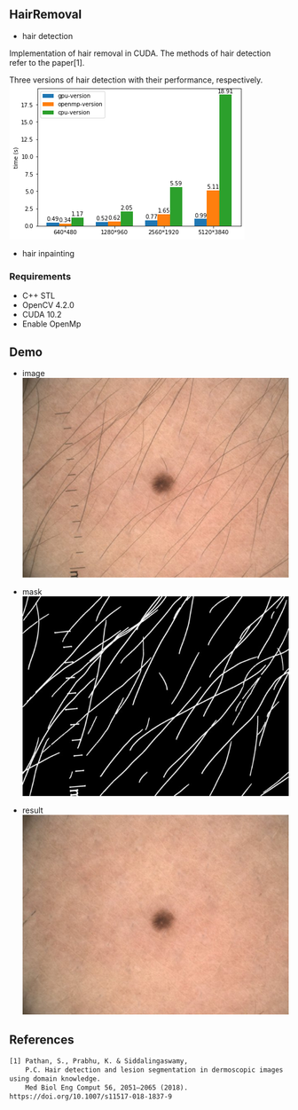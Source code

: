 ## HairRemoval
* hair detection

Implementation of hair removal in CUDA. The methods of hair detection refer to the paper[1].

Three versions of hair detection with their performance, respectively.  
![](/sample/performance.png)

* hair inpainting

### Requirements
* C++ STL
* OpenCV 4.2.0
* CUDA 10.2
* Enable OpenMp

## Demo  
* image  
![](/sample/raw.jpg)

* mask  
![](/sample/mask.jpg)

* result    
![](/sample/processed.jpg)

## References

```
[1] Pathan, S., Prabhu, K. & Siddalingaswamy,
    P.C. Hair detection and lesion segmentation in dermoscopic images using domain knowledge.
    Med Biol Eng Comput 56, 2051–2065 (2018). https://doi.org/10.1007/s11517-018-1837-9
```
